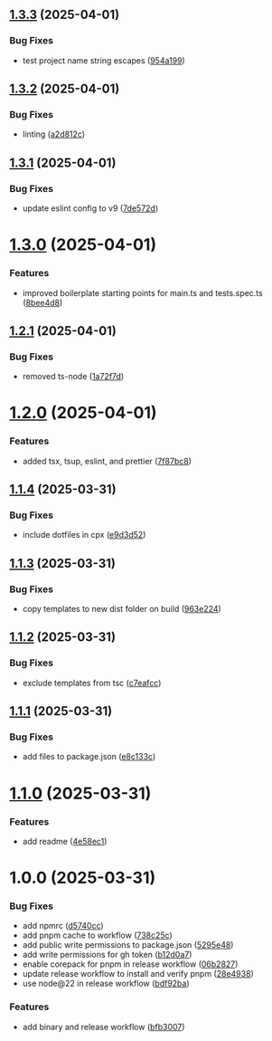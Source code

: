 ## [1.3.3](https://github.com/sprout-lab/grow/compare/v1.3.2...v1.3.3) (2025-04-01)


### Bug Fixes

* test project name string escapes ([954a199](https://github.com/sprout-lab/grow/commit/954a199177a56d003eff5f89f4e84db5bf783bbc))

## [1.3.2](https://github.com/sprout-lab/grow/compare/v1.3.1...v1.3.2) (2025-04-01)


### Bug Fixes

* linting ([a2d812c](https://github.com/sprout-lab/grow/commit/a2d812cb4ab2ac147d45b182b321f192b39ed922))

## [1.3.1](https://github.com/sprout-lab/grow/compare/v1.3.0...v1.3.1) (2025-04-01)


### Bug Fixes

* update eslint config to v9 ([7de572d](https://github.com/sprout-lab/grow/commit/7de572d7c6a1a3d690b7ec08cc183258507c9d9c))

# [1.3.0](https://github.com/sprout-lab/grow/compare/v1.2.1...v1.3.0) (2025-04-01)


### Features

* improved boilerplate starting points for main.ts and tests.spec.ts ([8bee4d8](https://github.com/sprout-lab/grow/commit/8bee4d8fbffb8b392e980366a9d160f3c31df0a5))

## [1.2.1](https://github.com/sprout-lab/grow/compare/v1.2.0...v1.2.1) (2025-04-01)


### Bug Fixes

* removed ts-node ([1a72f7d](https://github.com/sprout-lab/grow/commit/1a72f7dd6e15bf1f0e82a7a41d8d447e06497603))

# [1.2.0](https://github.com/sprout-lab/grow/compare/v1.1.4...v1.2.0) (2025-04-01)


### Features

* added tsx, tsup, eslint, and prettier ([7f87bc8](https://github.com/sprout-lab/grow/commit/7f87bc87439016de9e8e7f393857dbb59c52402f))

## [1.1.4](https://github.com/sprout-lab/grow/compare/v1.1.3...v1.1.4) (2025-03-31)


### Bug Fixes

* include dotfiles in cpx ([e9d3d52](https://github.com/sprout-lab/grow/commit/e9d3d5236d30263ccaaee649012a66425e315b9b))

## [1.1.3](https://github.com/sprout-lab/grow/compare/v1.1.2...v1.1.3) (2025-03-31)


### Bug Fixes

* copy templates to new dist folder on build ([963e224](https://github.com/sprout-lab/grow/commit/963e22415a0dcb97306e3c79524043f5f2de66a9))

## [1.1.2](https://github.com/sprout-lab/grow/compare/v1.1.1...v1.1.2) (2025-03-31)


### Bug Fixes

* exclude templates from tsc ([c7eafcc](https://github.com/sprout-lab/grow/commit/c7eafcc4ac14bbe363ce5b19d112104d7e5bdf63))

## [1.1.1](https://github.com/sprout-lab/grow/compare/v1.1.0...v1.1.1) (2025-03-31)


### Bug Fixes

* add files to package.json ([e8c133c](https://github.com/sprout-lab/grow/commit/e8c133c7879752cfd9972b29c0f2d2ca742d476f))

# [1.1.0](https://github.com/sprout-lab/grow/compare/v1.0.0...v1.1.0) (2025-03-31)


### Features

* add readme ([4e58ec1](https://github.com/sprout-lab/grow/commit/4e58ec1c556bd74a37a2e9ff957b08aa6007a1f4))

# 1.0.0 (2025-03-31)


### Bug Fixes

* add npmrc ([d5740cc](https://github.com/sprout-lab/grow/commit/d5740ccd01ad377dceb7fef8bb3b6b5dd16bcec9))
* add pnpm cache to workflow ([738c25c](https://github.com/sprout-lab/grow/commit/738c25ce99fbef680b3ce08aa13058d5fa25f2f4))
* add public write permissions to package.json ([5295e48](https://github.com/sprout-lab/grow/commit/5295e48dcec2ac65bf6385e240b5abb8e81ca663))
* add write permissions for gh token ([b12d0a7](https://github.com/sprout-lab/grow/commit/b12d0a77a3ba58d0fafb7e5215a553af690a6d71))
* enable corepack for pnpm in release workflow ([06b2827](https://github.com/sprout-lab/grow/commit/06b28277b2a5e4135ef15be8b51414b02802f01b))
* update release workflow to install and verify pnpm ([28e4938](https://github.com/sprout-lab/grow/commit/28e4938909c8fda0c2b519d2d4dbf1a353f388bd))
* use node@22 in release workflow ([bdf92ba](https://github.com/sprout-lab/grow/commit/bdf92ba0b0be934c095e0c8bd243af7c9213ca7a))


### Features

* add binary and release workflow ([bfb3007](https://github.com/sprout-lab/grow/commit/bfb30074e7f977a4093f01fa330168824156b421))
